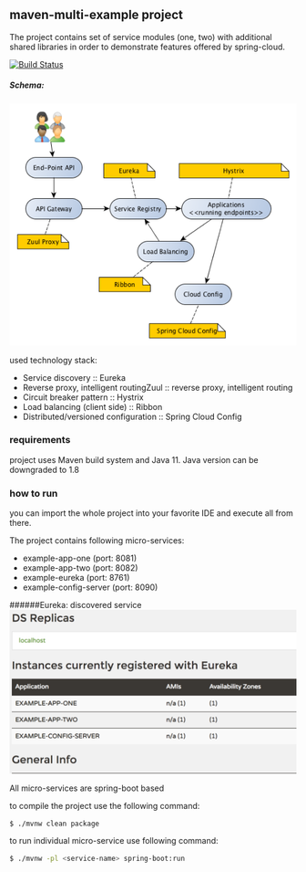 ## maven-multi-example project

The project contains set of service modules (one, two) with additional shared libraries 
in order to demonstrate features offered by spring-cloud. 

[![Build Status](https://travis-ci.org/mirage22/maven-multi-example.svg?branch=master)](https://travis-ci.org/mirage22/maven-multi-example)


##### Schema:
![Project Schema](ServiceSchema_1.png "Project Schema")  

used technology stack: 
- Service discovery :: Eureka
- Reverse proxy, intelligent routingZuul :: reverse proxy, intelligent routing
- Circuit breaker pattern :: Hystrix
- Load balancing (client side) :: Ribbon
- Distributed/versioned configuration :: Spring Cloud Config

### requirements
project uses Maven build system and Java 11. 
Java version can be downgraded to 1.8

### how to run
you can import the whole project into your 
favorite IDE and execute all from there.

The project contains following micro-services:
- example-app-one (port: 8081)
- example-app-two (port: 8082)
- example-eureka (port: 8761)
- example-config-server (port: 8090)

######Eureka: discovered service
![Discovered services](Eureka_interface_1.png "Discovered services")  


All micro-services are spring-boot based

to compile the project use the following command:
```bash
$ ./mvnw clean package
```

to run individual micro-service use following command:
```bash
$ ./mvnw -pl <service-name> spring-boot:run
```

